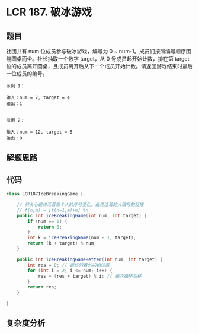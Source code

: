 # LCR 187. 破冰游戏

## 题目
社团共有 num 位成员参与破冰游戏，编号为 0 ~ num-1。成员们按照编号顺序围绕圆桌而坐。社长抽取一个数字 target，从 0 号成员起开始计数，排在第 target 位的成员离开圆桌，且成员离开后从下一个成员开始计数。请返回游戏结束时最后一位成员的编号。

```
示例 1：

输入：num = 7, target = 4
输出：1


示例 2：

输入：num = 12, target = 5
输出：0

```

## 解题思路


## 代码
```java
class LCR187IceBreakingGame {

    // 只关心最终活着那个人的序号变化。最终活着的人编号的反推
    // f(n,m) = [f(n−1,m)+m] %n
    public int iceBreakingGame(int num, int target) {
        if (num == 1) {
            return 0;
        }
        int k = iceBreakingGame(num - 1, target);
        return (k + target) % num;
    }

    public int iceBreakingGameBetter(int num, int target) {
        int res = 0; // 最终活着的初始位置
        for (int i = 2; i <= num; i++) {
            res = (res + target) % i; // 每次循环右移
        }
        return res;
    }

}
```

## 复杂度分析


